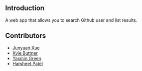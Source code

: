 ## Introduction

A web app that allows you to search Github user and list results.

## Contributors
* [Junyuan Xue](https://github.com/junyuanxue)
* [Kyle Buttner](https://github.com/kylebuttner)
* [Yasmin Green](https://github.com/yasgreen93)
* [Harsheet Patel](https://github.com/hkp108)
